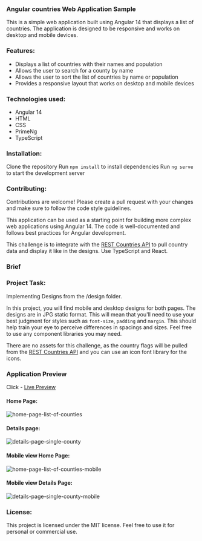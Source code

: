 ### Angular countries Web Application Sample

This is a simple web application built using Angular 14 that displays a list of countries. The application is designed to be responsive and works on desktop and mobile devices.

### Features:

- Displays a list of countries with their names and population
- Allows the user to search for a county by name
- Allows the user to sort the list of countries by name or population
- Provides a responsive layout that works on desktop and mobile devices

### Technologies used:
 - Angular 14
 - HTML
 - CSS
 - PrimeNg
 - TypeScript

### Installation:

Clone the repository
Run `npm install` to install dependencies
Run `ng serve` to start the development server

### Contributing:
Contributions are welcome! Please create a pull request with your changes and make sure to follow the code style guidelines.

This application can be used as a starting point for building more complex web applications using Angular 14. The code is well-documented and follows best practices for Angular development.

This challenge is to integrate with the [REST Countries API](https://restcountries.com/#api-endpoints-v2) to pull country data and display it like in the designs. Use TypeScript and React.

### Brief

### Project Task: 
Implementing Designs from the /design folder.

In this project, you will find mobile and desktop designs for both pages. The designs are in JPG static format. This will mean that you'll need to use your best judgment for styles such as `font-size`, `padding` and `margin`. This should help train your eye to perceive differences in spacings and sizes. Feel free to use any component libraries you may need.

There are no assets for this challenge, as the country flags will be pulled from the [REST Countries API](https://restcountries.com/#api-endpoints-v2) and you can use an icon font library for the icons.

### Application Preview

Click - [Live Preview](https://stackblitz.com/edit/countries-angular-reactive?embed=1&file=src/app/app.component.ts)

#### Home Page:
![home-page-list-of-counties](https://github.com/sumit-jaiswal/counties-angular-reactive/blob/master/design/desktop-home.jpg?raw=true) 

#### Details page:
![details-page-single-county](https://github.com/sumit-jaiswal/counties-angular-reactive/blob/master/design/desktop-detail.jpg) 

#### Mobile view Home Page:
![home-page-list-of-counties-mobile](https://github.com/sumit-jaiswal/counties-angular-reactive/blob/master/design/mobile-design-home.jpg) 

#### Mobile view Details Page:
![details-page-single-county-mobile](https://github.com/sumit-jaiswal/counties-angular-reactive/blob/master/design/mobile-detail.jpg) 

### License:
This project is licensed under the MIT license. Feel free to use it for personal or commercial use.
